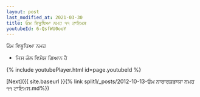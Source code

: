 ```yaml
---
layout: post
last_modified_at: 2021-03-30
title: ਓਮ ਵਿਭੂਧਿਆ ਨਮਹ ੧੧ ਟਾਇਮਸ
youtubeId: 6-QsfWU0ooY
---
```

 
 
 ਓਮ ਵਿਭੂਧਿਆ ਨਮਹ  
 
 -  ਜਿਸ ਕੋਲ ਵਿਸ਼ੇਸ਼ ਗਿਆਨ ਹੈ 
 
  
 
  
 
 
 
 
 
 


{% include youtubePlayer.html id=page.youtubeId %}
 
[Next]({{ site.baseurl }}{% link  split1/_posts/2012-10-13-ਓਮ ਨਾਰਾਰਸ਼ਭਾਯਾ ਨਮਹ ੧੧ ਟਾਇਮਸ.md%})
 
